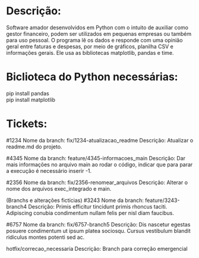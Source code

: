 # Descrição:
Software amador desenvolvidos em Python com o intuito de auxiliar como gestor financeiro, podem ser utilizados em pequenas empresas ou também para uso pessoal. O programa lê os dados e responde com uma opinião geral entre faturas e despesas, por meio de gráficos, planilha CSV e informações gerais. Ele usa as bibliotecas matplotlib, pandas e time.

# Biclioteca do Python necessárias:
pip install pandas <br>
pip install matplotlib


# Tickets:
#1234
Nome da branch: fix/1234-atualizacao_readme
Descrição: Atualizar o readme.md do projeto.

#4345
Nome da branch: feature/4345-informacoes_main
Descrição: Dar mais informações no arquivo main ao rodar o código, indicar que para parar a execução é necessário inserir -1.

#2356
Nome da branch: fix/2356-renomear_arquivos
Descrição: Alterar o nome dos arquivos exec_integrado e main.

(Branchs e alterações fictícias)
#3243
Nome da branch: feature/3243-branch4
Descrição: Primis efficitur tincidunt primis rhoncus taciti. Adipiscing conubia condimentum nullam felis per nisl diam faucibus. 

#6757
Nome da branch: fix/6757-branch5
Descrição: Dis nascetur egestas posuere condimentum ut ipsum platea sociosqu. Cursus vestibulum blandit ridiculus montes potenti sed ac. 

hotfix/correcao_necessaria
Descrição: Branch para correção emergencial